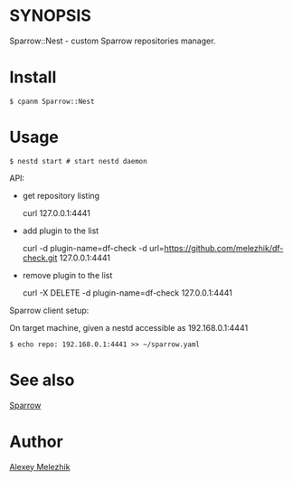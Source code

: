 # SYNOPSIS

Sparrow::Nest - custom Sparrow repositories manager.

# Install

    $ cpanm Sparrow::Nest

# Usage

    $ nestd start # start nestd daemon

API:

* get repository listing

    curl 127.0.0.1:4441

* add plugin to the list

    curl -d plugin-name=df-check -d url=https://github.com/melezhik/df-check.git 127.0.0.1:4441

* remove plugin to the list

    curl -X DELETE -d plugin-name=df-check 127.0.0.1:4441

Sparrow client setup:

On target machine, given a nestd accessible as 192.168.0.1:4441

    $ echo repo: 192.168.0.1:4441 >> ~/sparrow.yaml 

# See also

[Sparrow](https://github.com/melezhik/sparrow)

# Author

[Alexey Melezhik](mailto:melezhik@gmail.com)
